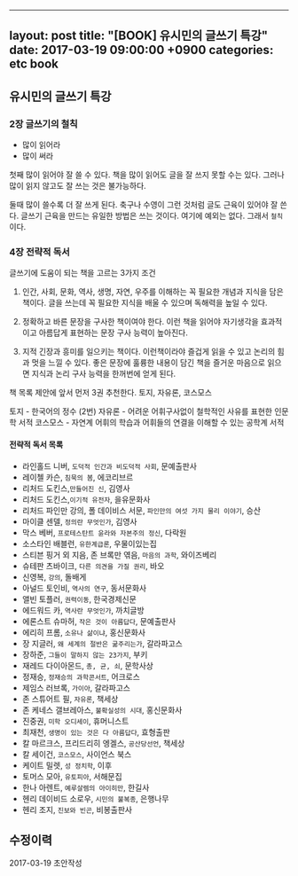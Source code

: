 
---
layout: post
title: "[BOOK] 유시민의 글쓰기 특강"
date:   2017-03-19 09:00:00 +0900
categories: etc book
---

## 유시민의 글쓰기 특강

### 2장 글쓰기의 철칙
 - 많이 읽어라
 - 많이 써라

첫째 많이 읽어야 잘 쓸 수 있다. 책을 많이 읽어도 글을 잘 쓰지 못할 수는 있다.
그러나 많이 읽지 않고도 잘 쓰는 것은 불가능하다.

둘때 많이 쓸수록 더 잘 쓰게 된다. 축구나 수영이 그런 것처럼 글도 근육이 있어야 잘 쓴다.
글쓰기 근육을 만드는 유일한 방법은 쓰는 것이다. 여기에 예외는 없다. 그래서 `철칙`이다.

### 4장 전략적 독서
글쓰기에 도움이 되는 책을 고르는 3가지 조건
1. 인간, 사회, 문화, 역사, 생명, 자연, 우주를 이해하는 꼭 필요한 개념과 지식을 담은 책이다.
글을 쓰는데 꼭 필요한 지식을 배울 수 있으며 독해력을 높일 수 있다.

2. 정확하고 바른 문장을 구사한 책이여야 한다. 이런 책을 읽어야 
자기생각을 효과적이고 아름답게 표현하는 문장 구사 능력이 높아진다.

3. 지적 긴장과 흥미를 일으키는 책이다. 이런책이라야 즐겁게 읽을 수 있고
논리의 힘과 멋을 느낄 수 있다. 좋은 문장에 훌륭한 내용이 담긴 책을 즐거운 마음으로
읽으면 지식과 논리 구사 능력을 한꺼번에 얻게 된다.

책 목록 제안에 앞서 먼저 3권 추천한다. 토지, 자유론, 코스모스

토지 - 한국어의 정수 (2번)
자유론 - 어려운 어휘구사없이 철학적인 사유를 표현한 인문학 서적
코스모스 - 자연계 어휘의 학습과 어휘들의 연결을 이해할 수 있는 공학계 서적

#### 전략적 독서 목록
 - 라인홀드 니버, `도덕적 인간과 비도덕적 사회`, 문예출판사
 - 레이첼 카슨, `침묵의 봄`, 에코리브르
 - 리처드 도킨스,`만들어진 신`, 김영사
 - 리처드 도킨스,`이기적 유전자`, 을유문화사
 - 리처드 파인만 강의, 폴 데이비스 서문, `파인만의 여섯 가지 물리 이야기`, 승산
 - 마이클 센델, `정의란 무엇인가`, 김영사
 - 막스 베버, `프로테스탄트 윤라와 자본주의 정신`, 다락원
 - 소스타인 배블런, `유한계급론`, 우물이있는집
 - 스티븐 핑거 외 지음, 존 브록만 엮음, `마음의 과학`, 와이즈베리
 - 슈테판 츠바이크, `다른 의견을 가질 권리`, 바오
 - 신영복, `강의`, 돌배게
 - 아널드 토인비, `역사의 연구`, 동서문화사
 - 앨빈 토플러, `권력이동`, 한국경제신문
 - 에드워드 카, `역사란 무엇인가`, 까치글방
 - 에론스트 슈마허, `작은 것이 아름답다`, 문예출판사
 - 에리히 프롬, `소유나 삶이냐`, 홍신문화사
 - 장 지글러, `왜 세계의 절반은 굶주리는가`, 갈라파고스
 - 장하준, `그들이 말하지 않는 23가지`, 부키
 - 재레드 다이아몬드, `총, 균, 쇠`, 문학사상
 - 정재승, `정재승의 과학콘서트`, 어크로스
 - 제임스 러브록, `가이아`, 갈라파고스
 - 존 스튜어트 필, `자유론`, 책세상
 - 존 케네스 갤브레아스, `불확실성의 시대`, 홍신문화사
 - 진중권, `미학 오디세이`, 휴머니스트
 - 최재천, `생명이 있는 것은 다 아름답다`, 효형출판
 - 칼 마르크스, 프리드리히 엥겔스, `공산당선언`, 책세상
 - 칼 세이건, `코스모스`, 사이언스 북스
 - 케이트 밀렛, `성 정치학`, 이후
 - 토머스 모아, `유토피아`, 서해문집
 - 한나 아렌트, `예루살렘의 아이히만`, 한길사
 - 헨리 데이비드 소로우, `시민의 불복종`, 은행나무
 - 헨리 조지, `진보와 빈곤`, 비봉출판사



## 수정이력
2017-03-19 초안작성

